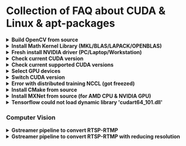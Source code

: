 # Collection of FAQ about CUDA & Linux & apt-packages

<details><summary><b>Build OpenCV from source</b></summary>

- [Build OpenCV from source](docs/build_opencv.md)

</details>

<details><summary><b>Install Math Kernel Library (MKL/BLAS/LAPACK/OPENBLAS)</b></summary>
You are recommended to install all Math Kernel Library and then compile framework (e.g pytorch, mxnet) from source using custom config for optimization.
For AMD CPU, we recommend to use OpenBLAS

```
sudo apt install libjpeg-dev libpng-dev libblas-dev libopenblas-dev libatlas-base-dev liblapack-dev liblapacke-dev gfortran 
```

For Intel CPU, of course we need to use MKL & MKLDNN

```
sudo apt install intel-mkl-full
```

</details>

<details><summary><b>Fresh install NVIDIA driver (PC/Laptop/Workstation)</b></summary>

```
# Remove old packages
sudo apt-get remove --purge '^nvidia-.*'
sudo apt-get install ubuntu-desktop
sudo apt-get --purge remove "*cublas*" "cuda*"
sudo apt-get --purge remove "*nvidia*"
sudo add-apt-repository --remove ppa:graphics-drivers/ppa
sudo rm /etc/X11/xorg.conf
sudo apt autoremove
sudo reboot

# After restart
sudo ubuntu-drivers devices
sudo ubuntu-drivers autoinstall
sudo reboot
```

</details>

<details><summary><b>Check current CUDA version</b></summary>

```
nvcc --version
```

</details>

<details><summary><b>Check current supported CUDA versions</b></summary>

```
ls /usr/local/
```

</details>

<details><summary><b>Select GPU devices</b></summary>

```
CUDA_VISIBLE_DEVICES=<index-of-devices> <command>
CUDA_VISIBLE_DEVICES=0 python abc.py
CUDA_VISIBLE_DEVICES=0 ./sample.sh
CUDA_VISIBLE_DEVICES=0,1,2,3 python abc.py
CUDA_VISIBLE_DEVICES=0,1,2,3 ./sample.sh
```

</details>

<details><summary><b>Switch CUDA version</b></summary>

```
CUDA_VER=11.3
export PATH="/usr/local/cuda-$CUDA_VER/bin:$PATH"
export LD_LIBRARY_PATH=/usr/local/cuda-$CUDA_VER/lib64${LD_LIBRARY_PATH:+:${LD_LIBRARY_PATH}}
```

</details>

<details><summary><b>Error with distributed training NCCL (got freezed)</b></summary>

```
export NCCL_P2P_DISABLE="1"
```

</details>

<details><summary><b>Install CMake from source</b></summary>

```
version=3.23
build=2 ## don't modify from here
mkdir ~/temp
cd ~/temp
wget https://cmake.org/files/v$version/cmake-$version.$build.tar.gz
tar -xzvf cmake-$version.$build.tar.gz
cd cmake-$version.$build/
./bootstrap
make -j8
sudo make install
```

</details>

<details><summary><b>Install MXNet from source (for AMD CPU & NVIDIA GPU)</b></summary>

```
git clone --recursive --branch 1.9.1 https://github.com/apache/incubator-mxnet.git mxnet
cd mxnet
cp config/linux_gpu.cmake config.cmake
rm -rf build
mkdir -p build && cd build
cmake -DUSE_CUDA=ON -DUSE_CUDNN=OFF -DUSE_MKL_IF_AVAILABLE=OFF -DUSE_MKLDNN=OFF -DUSE_OPENMP=OFF -DUSE_OPENCV=ON -DUSE_BLAS=open ..
make -j32
cd ../python
pip install --user -e .
```

</details>

  
<details><summary><b>Tensorflow could not load dynamic library 'cudart64_101.dll'</b></summary>
For above example tensorflow would require CUDA 10.1, please switch to CUDA 10.1 or change tensorflow version which compatible with CUDA version, check here: https://www.tensorflow.org/install/source#gpu
</details>

### Computer Vision

<details><summary><b>Gstreamer pipeline to convert RTSP-RTMP</b></summary>

```
gst-launch-1.0 rtspsrc location='rtsp://<path-to-rtsp-input>' ! rtph264depay ! h264parse ! flvmux ! rtmpsink location='rtmp://rtmp://<path-to-rtmp-output>'
```

</details>

<details><summary><b>Gstreamer pipeline to convert RTSP-RTMP with reducing resolution</b></summary>

```
gst-launch-1.0 rtspsrc location='rtsp://<path-to-rtsp-input>' ! rtpbin ! rtph264depay ! h264parse ! avdec_h264 ! videoconvert ! videoscale ! video/x-raw,width=640,height=640 ! x264enc ! h264parse ! flvmux streamable=true ! rtmpsink location='rtmp://<path-to-rtmp-output>'
```

</details>  
